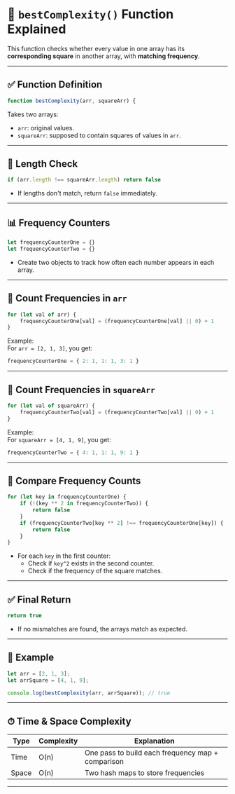 # 🧠 `bestComplexity()` Function Explained

This function checks whether every value in one array has its **corresponding square** in another array, with **matching frequency**.

---

## ✅ Function Definition

```js
function bestComplexity(arr, squareArr) {
```

Takes two arrays:
- `arr`: original values.
- `squareArr`: supposed to contain squares of values in `arr`.

---

## 🚫 Length Check

```js
if (arr.length !== squareArr.length) return false
```

- If lengths don't match, return `false` immediately.

---

## 📊 Frequency Counters

```js
let frequencyCounterOne = {}
let frequencyCounterTwo = {}
```

- Create two objects to track how often each number appears in each array.

---

## 🔁 Count Frequencies in `arr`

```js
for (let val of arr) {
    frequencyCounterOne[val] = (frequencyCounterOne[val] || 0) + 1
}
```

Example:  
For `arr = [2, 1, 3]`, you get:
```js
frequencyCounterOne = { 2: 1, 1: 1, 3: 1 }
```

---

## 🔁 Count Frequencies in `squareArr`

```js
for (let val of squareArr) {
    frequencyCounterTwo[val] = (frequencyCounterTwo[val] || 0) + 1
}
```

Example:  
For `squareArr = [4, 1, 9]`, you get:
```js
frequencyCounterTwo = { 4: 1, 1: 1, 9: 1 }
```

---

## 🔎 Compare Frequency Counts

```js
for (let key in frequencyCounterOne) {
    if (!(key ** 2 in frequencyCounterTwo)) {
        return false
    }
    if (frequencyCounterTwo[key ** 2] !== frequencyCounterOne[key]) {
        return false
    }
}
```

- For each `key` in the first counter:
  - Check if `key^2` exists in the second counter.
  - Check if the frequency of the square matches.

---

## ✅ Final Return

```js
return true
```

- If no mismatches are found, the arrays match as expected.

---

## 📌 Example

```js
let arr = [2, 1, 3];
let arrSquare = [4, 1, 9];

console.log(bestComplexity(arr, arrSquare)); // true
```

---

## ⏱ Time & Space Complexity

| Type           | Complexity | Explanation                         |
|----------------|------------|-------------------------------------|
| Time           | O(n)       | One pass to build each frequency map + comparison |
| Space          | O(n)       | Two hash maps to store frequencies  |

---